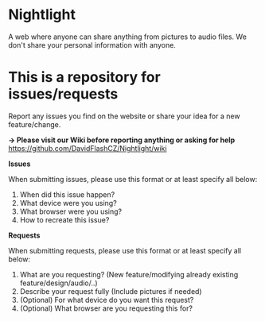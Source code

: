 # Nightlight
A web where anyone can share anything from pictures to audio files. We don't share your personal information with anyone. 

# This is a repository for issues/requests
Report any issues you find on the website or share your idea for a new feature/change.

**-> Please visit our Wiki before reporting anything or asking for help**
https://github.com/DavidFlashCZ/Nightlight/wiki

**Issues**

When submitting issues, please use this format or at least specify all below:

1. When did this issue happen?
2. What device were you using?
3. What browser were you using?
4. How to recreate this issue?

**Requests**

When submitting requests, please use this format or at least specify all below:

1. What are you requesting? (New feature/modifying already existing feature/design/audio/..) 
2. Describe your request fully (Include pictures if needed)
3. (Optional) For what device do you want this request?
4. (Optional) What browser are you requesting this for?
